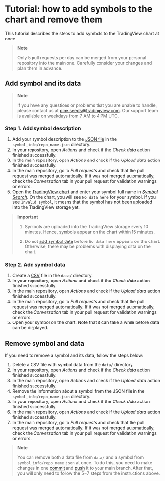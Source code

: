 # Tutorial: how to add symbols to the chart and remove them

This tutorial describes the steps to add symbols to the TradingView chart at once.

> __Note__
>
> Only 5 pull requests per day can be merged from your personal repository into the main one.
> Carefully consider your changes and plan them in advance.

## Add symbol and its data

> __Note__
>
> If you have any questions or problems that you are unable to handle, please contact us at pine.seeds@tradingview.com.
> Our support team is available on weekdays from 7 AM to 4 PM UTC.

### Step 1. Add symbol description

1. Add your symbol description to the [JSON file](data.md#symbol_info-format) in the `symbol_info/repo_name.json` directory.
2. In your repository, open *Actions* and check if the *Check data* action finished successfully.
3. In the main repository, open *Actions* and check if the *Upload data* action finished successfully.
4. In the main repository, go to *Pull requests* and check that the pull request was merged automatically.
    If it was not merged automatically, check the *Conversation* tab in your pull request for validation warnings or errors.
5. Open the [TradingView chart][tv-chart] and enter your symbol full name in [*Symbol Search*](ui.md#symbol-search).
    On the chart, you will see `No data here` for your symbol.
    If you see `Invalid symbol`, it means that the symbol has not been uploaded into the TradingView storage yet.

>__Important__
>
> 1. Symbols are uploaded into the TradingView storage every 10 minutes.
> Hence, symbols appear on the chart within 15 minutes.
>
> 2. Do not [add symbol data](#step-2-add-symbol-data) before `No data here` appears on the chart.
> Otherwise, there may be problems with displaying data on the chart.

### Step 2. Add symbol data

1. Create a [CSV](data.md#data-format) file in the `data/` directory.
2. In your repository, open *Actions* and check if the *Check data* action finished successfully.
3. In the main repository, open *Actions* and check if the *Upload data* action finished successfully.
4. In the main repository, go to *Pull requests* and check that the pull request was merged automatically.
    If it was not merged automatically, check the *Conversation* tab in your pull request for validation warnings or errors.
5. Open your symbol on the chart. Note that it can take a while before data can be displayed.

## Remove symbol and data

If you need to remove a symbol and its data, follow the steps below:

1. Delete a CSV file with symbol data from the `data/` directory.
2. In your repository, open *Actions* and check if the *Check data* action finished successfully.
3. In the main repository, open *Actions* and check if the *Upload data* action finished successfully.
4. Remove the information about a symbol from the JSON file in the `symbol_info/repo_name.json` directory.
5. In your repository, open *Actions* and check if the *Check data* action finished successfully.
6. In the main repository, open *Actions* and check if the *Upload data* action finished successfully.
7. In the main repository, go to *Pull requests* and check that the pull request was merged automatically.
    If it was not merged automatically, check the *Conversation* tab in your pull request for validation warnings or errors.

> __Note__
>
> You can remove both a data file from `data/` and a symbol from `symbol_info/repo_name.json` at once.
> To do this, you need to make changes in one [commit] and [push] it to your main branch.
> After that, you will only need to follow the 5−7 steps from the instructions above.

[commit]: https://docs.github.com/en/pull-requests/committing-changes-to-your-project/creating-and-editing-commits/about-commits
[push]: https://github.com/git-guides/git-push
[tv-chart]: https://www.tradingview.com/chart/
